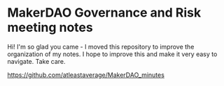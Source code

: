 # MakerDAO Governance and Risk meeting notes

Hi! I'm so glad you came - I moved this repository to improve the organization of my notes. I hope to improve this and make it very easy to navigate. Take care.

https://github.com/atleastaverage/MakerDAO_minutes
